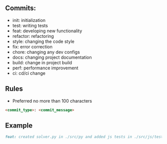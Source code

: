 ## Commits:

-  init: initialization
-  test: writing tests
-  feat: developing new functionality
-  refactor: refactoring
-  style: changing the code style
-  fix: error correction
-  chore: changing any dev configs
-  docs: changing project documentation
-  build: change in project build
-  perf: performance improvement
-  ci: cd/ci change

## Rules

-  Preferred no more than 100 characters

```md
<commit_type>: <commit_message>
```

## Example

```md
feat: created solver.py in ./src/py and added js tests in ./src/js/tests
```
